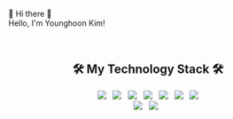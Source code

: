 👋 Hi there 👋 <br>
Hello, I'm Younghoon Kim! <br>


<br>
<h2 align="center">🛠 My Technology Stack 🛠</h2>

<p align="center">
 <img src="https://img.shields.io/badge/Java-007396?style=flat-square&logo=Java&logoColor=white"/></a> &nbsp
<img src="https://img.shields.io/badge/SpringFramework-6DB33F?style=flat-square&logo=Spring&logoColor=white"/></a> &nbsp
<img src="https://img.shields.io/badge/Spring Boot-6DB33F?style=flat-square&logo=Spring Boot&logoColor=white"/></a> &nbsp
<img src="https://img.shields.io/badge/Oracle-F80000?style=flat-square&logo=Oracle&logoColor=white"/></a> &nbsp
<img src="https://img.shields.io/badge/HTML5-E34F26?style=flat-square&logo=HTML5&logoColor=white"/></a> &nbsp
<img src="https://img.shields.io/badge/CSS3-1572B6?style=flat-square&logo=CSS3&logoColor=white"/></a> &nbsp
<img src="https://img.shields.io/badge/JavaScript-F7DF1E?style=flat-square&logo=JavaScript&logoColor=white"/></a> <br>
<img src="https://img.shields.io/badge/jQuery-0769AD?style=flat-square&logo=jQuery&logoColor=white"/></a> &nbsp
<img src="https://img.shields.io/badge/AWS-232F3E?style=flat-square&logo=AmazonAWS&logoColor=white"/></a> &nbsp

<!-- <img src="https://img.shields.io/badge/AWS-232F3E?style=flat-square&logo=AmazonAWS&logoColor=white"/></a> &nbsp
<img src="https://img.shields.io/badge/Android-3DDC84?style=flat-square&logo=Android&logoColor=white"/></a> &nbsp 
<img src="https://img.shields.io/badge/Amazon AWS-232F3E?style=flat-square&logo=Amazon%20AWS&logoColor=white"/></a> &nbsp </p>
<img src="https://img.shields.io/badge/React-61DAFB?style=flat-square&logo=React&logoColor=white"/></a> &nbsp 
<img src="https://img.shields.io/badge/Ajax-blue"/></a> &nbsp
<img src="https://img.shields.io/badge/Mybatis-black"/></a> &nbsp 
<img src="https://img.shields.io/badge/Import api-informational"/></a> &nbsp
<img src="https://img.shields.io/badge/Apache Tomcat-F8DC75?style=flat-square&logo=ApacheTomcat&logoColor=white"/></a> &nbsp -->
 
 
 
<!--
**YOUNGHOON95/YOUNGHOON95** is a ✨ _special_ ✨ repository because its `README.md` (this file) appears on your GitHub profile.

Here are some ideas to get you started:

- 🔭 I’m currently working on ...
- 🌱 I’m currently learning ...
- 👯 I’m looking to collaborate on ...
- 🤔 I’m looking for help with ...
- 💬 Ask me about ...
- 📫 How to reach me: ...
- 😄 Pronouns: ...
- ⚡ Fun fact: ...
-->
